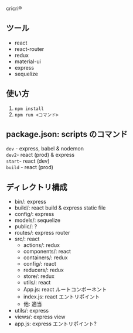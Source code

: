 cricri®

## ツール
+ react
+ react-router
+ redux
+ material-ui
+ express
+ sequelize

## 使い方
1. `npm install`
2. `npm run <コマンド>`

## package.json: scripts のコマンド
`dev` - express, babel & nodemon  
`dev2`- react (prod) & express  
`start`- react (dev)  
`build` - react (prod)  

## ディレクトリ構成
+ bin/: express
+ build/: react build & express static file
+ config/: express
+ models/: sequelize
+ public/: ?
+ routes/: express router
+ src/: react
  + actions/: redux
  + components/: react
  + containers/: redux
  + config/: react
  + reducers/: redux
  + store/: redux
  + utils/: react
  + App.js: react ルートコンポーネント
  + index.js: react エントリポイント
  + 他: 適当
+ utils/: express
+ views/: express view
+ app.js: express エントリポイント?
